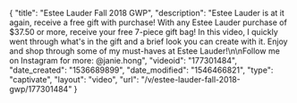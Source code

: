 {
    "title": "Estee Lauder Fall 2018 GWP",
    "description": "Estee Lauder is at it again, receive a free gift with purchase! With any Estee Lauder purchase of $37.50 or more, receive your free 7-piece gift bag! In this video, I quickly went through what's in the gift and a brief look you can create with it. Enjoy and shop through some of my must-haves at Estee Lauder!\n\nFollow me on Instagram for more: @janie.hong",
    "videoid": "177301484",
    "date_created": "1536689899",
    "date_modified": "1546466821",
    "type": "captivate",
    "layout": "video",
    "url": "\/v\/estee-lauder-fall-2018-gwp\/177301484"
}